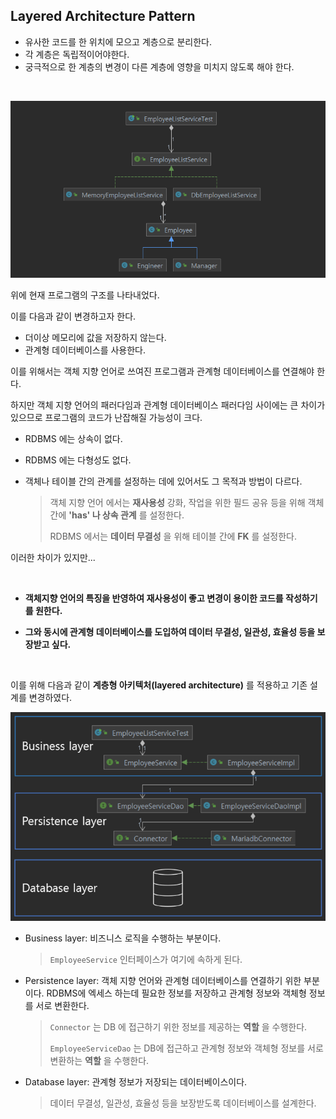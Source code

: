 ## Layered Architecture Pattern

* 유사한 코드를 한 위치에 모으고 계층으로 분리한다.
* 각 계층은 독립적이어야한다.
* 궁극적으로 한 계층의 변경이 다른 계층에 영향을 미치지 않도록 해야 한다.

<br>

![](layeredpattern/poly2.png)

위에 현재 프로그램의 구조를 나타내었다.

이를 다음과 같이 변경하고자 한다.

* 더이상 메모리에 값을 저장하지 않는다.
* 관계형 데이터베이스를 사용한다.

이를 위해서는 객체 지향 언어로 쓰여진 프로그램과 관계형 데이터베이스를 연결해야 한다. 

하지만 객체 지향 언어의 패러다임과 관계형 데이터베이스 패러다임 사이에는 큰 차이가 있으므로 프로그램의 코드가 난잡해질 가능성이 크다.

* RDBMS 에는 상속이 없다.

* RDBMS 에는 다형성도 없다.

* 객체나 테이블 간의 관계를 설정하는 데에 있어서도 그 목적과 방법이 다르다.

  > 객체 지향 언어 에서는 __재사용성__ 강화, 작업을 위한 필드 공유 등을 위해 객체 간에 __'has' 나 상속 관계__ 를 설정한다.
  >
  > RDBMS 에서는 __데이터 무결성__ 을 위해 테이블 간에 __FK__  를 설정한다.

이러한 차이가 있지만...

<br>

* __객체지향 언어의 특징을 반영하여 재사용성이 좋고 변경이 용이한 코드를 작성하기를 원한다.__

* __그와 동시에 관계형 데이터베이스를 도입하여 데이터 무결성, 일관성, 효율성 등을 보장받고 싶다.__

<br>

이를 위해 다음과 같이 __계층형 아키텍처(layered architecture)__ 를 적용하고 기존 설계를 변경하였다.

![](layeredpattern/architecture2.PNG)

* Business layer: 비즈니스 로직을 수행하는 부분이다.

  > `EmployeeService` 인터페이스가 여기에 속하게 된다.

* Persistence layer: 객체 지향 언어와 관계형 데이터베이스를 연결하기 위한 부분이다. RDBMS에 엑세스 하는데 필요한 정보를 저장하고 관계형 정보와 객체형 정보를 서로 변환한다.

  >  `Connector` 는 DB 에 접근하기 위한 정보를 제공하는 __역할__ 을 수행한다.
  >
  > `EmployeeServiceDao` 는 DB에 접근하고 관계형 정보와 객체형 정보를 서로 변환하는 __역할__ 을 수행한다.

* Database layer: 관계형 정보가 저장되는 데이터베이스이다.

  > 데이터 무결성, 일관성, 효율성 등을 보장받도록 데이터베이스를 설계한다.

